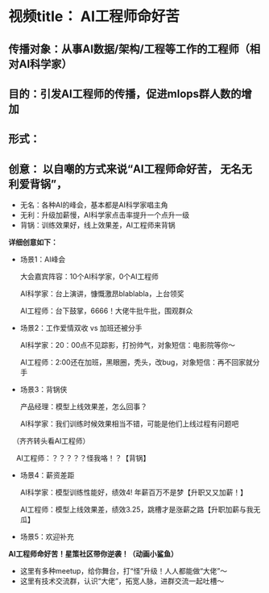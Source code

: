 # 视频title： AI工程师命好苦


## 传播对象：从事AI数据/架构/工程等工作的工程师（相对AI科学家）


## 目的：引发AI工程师的传播，促进mlops群人数的增加

## 形式：

## 创意： 以自嘲的方式来说“AI工程师命好苦， 无名无利爱背锅”，
* 无名：各种AI的峰会，基本都是AI科学家唱主角
* 无利：升级加薪慢，AI科学家点击率提升一个点升一级
* 背锅：训练效果好，线上效果差，AI工程师来背锅


**详细创意如下：**

-   场景1：AI峰会

      大会嘉宾阵容：10个AI科学家，0个AI工程师
      
      AI科学家：台上演讲，慷慨激昂blablabla，上台领奖
      
      AI工程师：台下鼓掌，6666！大佬牛批牛批，围观群众
      

-   场景2：工作爱情双收 vs 加班还被分手

     AI科学家：20：00点不见踪影，打扮帅气，对象短信：电影院等你～

     AI工程师：2:00还在加班，黑眼圈，秃头，改bug，对象短信：再不回家就分手

-   场景3：背锅侠

     产品经理：模型上线效果差，怎么回事？

     AI科学家：我们训练时候效果相当不错，可能是他们上线过程有问题吧

    （齐齐转头看AI工程师）

     AI工程师：？？？？？怪我咯！？【背锅】

-   场景4：薪资差距

     AI科学家：模型训练性能好，绩效4! 年薪百万不是梦【升职又又加薪！】

     AI工程师：模型上线效果差，绩效3.25，跳槽才是涨薪之路【升职加薪与我无瓜】
     
-   场景5：欢迎补充


  
**AI工程师命好苦！星策社区带你逆袭！（动画小鲨鱼）**

-   这里有多种meetup，给你舞台，打“怪”升级！人人都能做“大佬”～
-   这里有技术交流群，认识“大佬”，拓宽人脉，进群交流一起吐槽～
